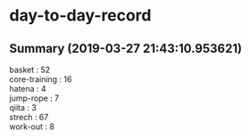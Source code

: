 # day-to-day-record  
## Summary  (2019-03-27 21:43:10.953621)  
basket : 52  
core-training : 16  
hatena : 4  
jump-rope : 7  
qiita : 3  
strech : 67  
work-out : 8  
